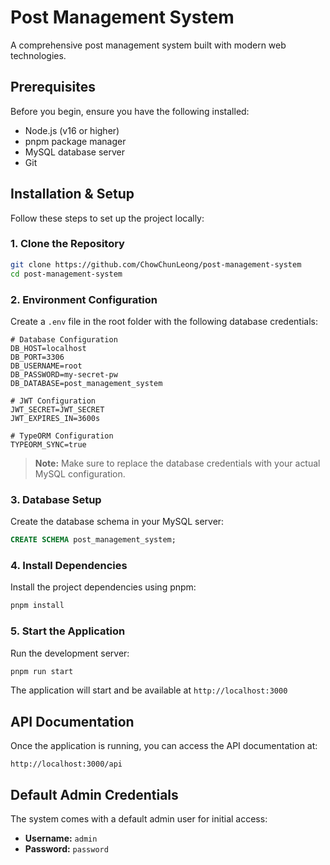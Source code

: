 # Post Management System

A comprehensive post management system built with modern web technologies.

## Prerequisites

Before you begin, ensure you have the following installed:

- Node.js (v16 or higher)
- pnpm package manager
- MySQL database server
- Git

## Installation & Setup

Follow these steps to set up the project locally:

### 1. Clone the Repository

```bash
git clone https://github.com/ChowChunLeong/post-management-system
cd post-management-system
```

### 2. Environment Configuration

Create a `.env` file in the root folder with the following database credentials:

```env
# Database Configuration
DB_HOST=localhost
DB_PORT=3306
DB_USERNAME=root
DB_PASSWORD=my-secret-pw
DB_DATABASE=post_management_system

# JWT Configuration
JWT_SECRET=JWT_SECRET
JWT_EXPIRES_IN=3600s

# TypeORM Configuration
TYPEORM_SYNC=true
```

> **Note:** Make sure to replace the database credentials with your actual MySQL configuration.

### 3. Database Setup

Create the database schema in your MySQL server:

```sql
CREATE SCHEMA post_management_system;
```

### 4. Install Dependencies

Install the project dependencies using pnpm:

```bash
pnpm install
```

### 5. Start the Application

Run the development server:

```bash
pnpm run start
```

The application will start and be available at `http://localhost:3000`

## API Documentation

Once the application is running, you can access the API documentation at:

```
http://localhost:3000/api
```

## Default Admin Credentials

The system comes with a default admin user for initial access:

- **Username:** `admin`
- **Password:** `password`
